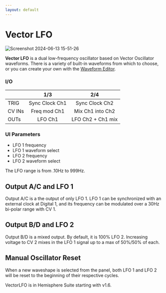 ```yaml
---
layout: default
---
```

# Vector LFO

![Screenshot 2024-06-13 15-51-26](https://github.com/djphazer/O_C-Phazerville/assets/109086194/8def472b-f8ad-49aa-8f8b-0ffb61a42096)

**Vector LFO** is a dual low-frequency oscillator based on Vector Oscillator waveforms. There is a variety of built-in waveforms from which to choose, or you can create your own with the [Waveform Editor](https://github.com/Chysn/O_C-HemisphereSuite/wiki/Waveform-Editor).

### I/O

|        | 1/3 | 2/4 |
| ------ | :-: | :-: |
| TRIG   | Sync Clock Ch1    | Sync Clock Ch2    |
| CV INs | Freq mod Ch1    | Mix Ch1 into Ch2    |
| OUTs   | LFO Ch1    | LFO Ch2 + Ch1 mix    |


### UI Parameters
* LFO 1 frequency
* LFO 1 waveform select
* LFO 2 frequency
* LFO 2 waveform select

The LFO range is from .10Hz to 999Hz.

## Output A/C and LFO 1

Output A/C is a the output of only LFO 1. LFO 1 can be synchronized with an external clock at Digital 1, and its frequency can be modulated over a 30Hz bi-polar range with CV 1.

## Output B/D and LFO 2

Output B/D is a mixed output. By default, it is 100% LFO 2. Increasing voltage to CV 2 mixes in the LFO 1 signal up to a max of 50%/50% of each.

## Manual Oscillator Reset

When a new waveshape is selected from the panel, both LFO 1 and LFO 2 will be reset to the beginning of their respective cycles.

VectorLFO is in Hemisphere Suite starting with v1.6.

